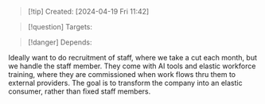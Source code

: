 
>[!tip] Created: [2024-04-19 Fri 11:42]

>[!question] Targets: 

>[!danger] Depends: 

Ideally want to do recruitment of staff, where we take a cut each month, but we handle the staff member.  They come with AI tools and elastic workforce training, where they are commissioned when work flows thru them to external providers.  The goal is to transform the company into an elastic consumer, rather than fixed staff members.